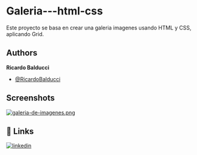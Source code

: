 # Galeria---html-css
Este proyecto se basa en crear una galeria imagenes usando HTML y CSS, aplicando Grid.

## Authors
**Ricardo Balducci**
- [@RicardoBalducci](https://github.com/RicardoBalducci)

## Screenshots
[![galeria-de-imagenes.png](https://i.postimg.cc/rpMYstR9/galeria-de-imagenes.png)](https://postimg.cc/hXZ03vrJ)

## 🔗 Links
[![linkedin](https://img.shields.io/badge/linkedin-0A66C2?style=for-the-badge&logo=linkedin&logoColor=white)](www.linkedin.com/in/ricardo-balducci)
